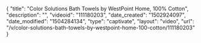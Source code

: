 {
    "title": "Color Solutions Bath Towels by WestPoint Home, 100% Cotton",
    "description": "",
    "videoid": "111180203",
    "date_created": "1502924097",
    "date_modified": "1504284134",
    "type": "captivate",
    "layout": "video",
    "url": "\/v\/color-solutions-bath-towels-by-westpoint-home-100-cotton\/111180203"
}